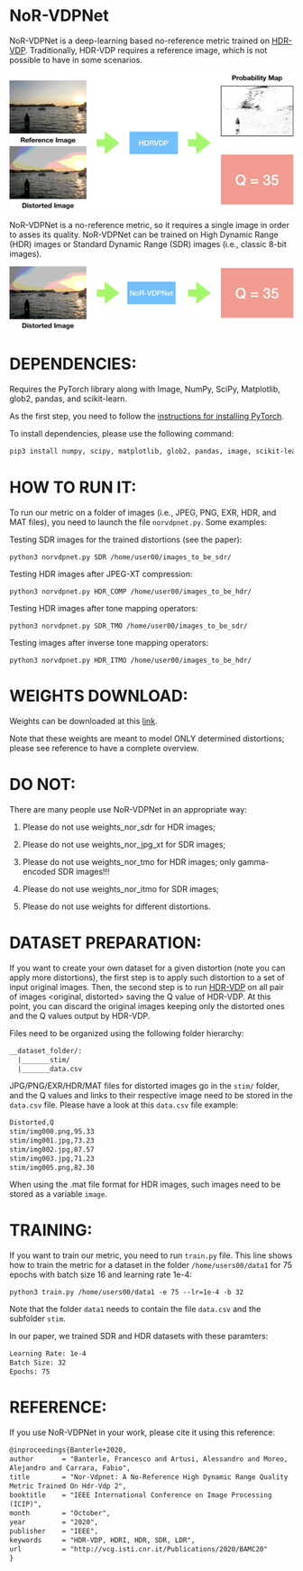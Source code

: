 NoR-VDPNet
==========
NoR-VDPNet is a deep-learning based no-reference metric trained on [HDR-VDP](http://hdrvdp.sourceforge.net/wiki/).
Traditionally, HDR-VDP requires a reference image, which is not possible to have in some scenarios.

![HDR-VDP](images/hdrvdp.png?raw=true "HDR-VDP")

NoR-VDPNet is a no-reference metric, so it requires a single image in order to asses its quality. NoR-VDPNet can be trained on High Dynamic Range (HDR) images or Standard Dynamic Range (SDR) images (i.e., classic 8-bit images).

![NoR-VDPNet](images/our.png?raw=true "NoR-VDPNet")


DEPENDENCIES:
==============

Requires the PyTorch library along with Image, NumPy, SciPy, Matplotlib, glob2, pandas, and scikit-learn.

As the first step, you need to follow the [instructions for installing PyTorch](http://pytorch.org/).

To install dependencies, please use the following command: 

```bash
pip3 install numpy, scipy, matplotlib, glob2, pandas, image, scikit-learn, opencv-python. 
```

HOW TO RUN IT:
==============
To run our metric on a folder of images (i.e., JPEG, PNG, EXR, HDR, and MAT files),
you need to launch the file ```norvdpnet.py```. Some examples:

Testing SDR images for the trained distortions (see the paper):

```
python3 norvdpnet.py SDR /home/user00/images_to_be_sdr/
```

Testing HDR images after JPEG-XT compression:

```
python3 norvdpnet.py HDR_COMP /home/user00/images_to_be_hdr/
```

Testing HDR images after tone mapping operators:

```
python3 norvdpnet.py SDR_TMO /home/user00/images_to_be_sdr/
```

Testing images after inverse tone mapping operators:

```
python3 norvdpnet.py HDR_ITMO /home/user00/images_to_be_hdr/
```

WEIGHTS DOWNLOAD:
=================
Weights can be downloaded at this <a href="https://www.banterle.com/francesco/projects/nor-vdpnet/weights.zip">link</a>.

Note that these weights are meant to model ONLY determined distortions; please see reference to have a complete overview.

DO NOT:
=======
There are many people use NoR-VDPNet in an appropriate way:

1) Please do not use weights_nor_sdr for HDR images;

2) Please do not use weights_nor_jpg_xt for SDR images;

3) Please do not use weights_nor_tmo for HDR images; only gamma-encoded SDR images!!!

4) Please do not use weights_nor_itmo for SDR images;

5) Please do not use weights for different distortions.

DATASET PREPARATION:
====================
If you want to create your own dataset for a given distortion (note you can apply more distortions), 
the first step is to apply such distortion to a set of input original images. Then, the second step is to run
[HDR-VDP](http://hdrvdp.sourceforge.net/wiki/) on all pair of images <original, distorted> saving the Q value of HDR-VDP.
At this point, you can discard the original images keeping only the distorted ones and the Q values output by HDR-VDP.

Files need to be organized using the following folder hierarchy:

```
__dataset_folder/:
  |_______stim/
  |_______data.csv
```

JPG/PNG/EXR/HDR/MAT files for distorted images go in the ```stim/``` folder, and the Q values and links to their
respective image need to be stored in the ```data.csv``` file. Please have a look at this ```data.csv``` file example:

```
Distorted,Q
stim/img000.png,95.33
stim/img001.jpg,73.23
stim/img002.jpg,87.57
stim/img003.jpg,71.23
stim/img005.png,82.30
```

When using the .mat file format for HDR images, such images need to be stored as a variable ```image```.


TRAINING:
=========
If you want to train our metric, you need to run ```train.py``` file. This line shows how to
train the metric for a dataset in the folder ```/home/users00/data1``` for 75 epochs with batch size 16
and learning rate 1e-4:

```
python3 train.py /home/users00/data1 -e 75 --lr=1e-4 -b 32
```

Note that the folder ```data1``` needs to contain the file ```data.csv``` and the subfolder ```stim```.

In our paper, we trained SDR and HDR datasets with these paramters:

```
Learning Rate: 1e-4
Batch Size: 32
Epochs: 75
```

REFERENCE:
==========

If you use NoR-VDPNet in your work, please cite it using this reference:

```
@inproceedings{Banterle+2020,
author       = "Banterle, Francesco and Artusi, Alessandro and Moreo, Alejandro and Carrara, Fabio",
title        = "Nor-Vdpnet: A No-Reference High Dynamic Range Quality Metric Trained On Hdr-Vdp 2",
booktitle    = "IEEE International Conference on Image Processing (ICIP)",
month        = "October",
year         = "2020",
publisher    = "IEEE",
keywords     = "HDR-VDP, HDRI, HDR, SDR, LDR",
url          = "http://vcg.isti.cnr.it/Publications/2020/BAMC20"
}
```
 
